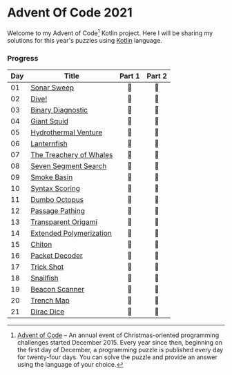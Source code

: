 # Advent Of Code 2021

Welcome to my Advent of Code[^aoc] Kotlin project. Here I will be sharing my solutions for this year's puzzles using [Kotlin](https://kotlinlang.org) language.

### Progress
| Day | Title                                   | Part 1 | Part 2 |
|-----|-----------------------------------------|:------:|:------:|
| 01  | [Sonar Sweep](src/Day01.kt)             |   🌟   |   🌟   |
| 02  | [Dive!](src/Day02.kt)                   |   🌟   |   🌟   |
| 03  | [Binary Diagnostic](src/Day03.kt)       |   🌟   |   🌟   | 
| 04  | [Giant Squid](src/Day04.kt)             |   🌟   |   🌟   | 
| 05  | [Hydrothermal Venture](src/Day05.kt)    |   🌟   |   🌟   | 
| 06  | [Lanternfish](src/Day06.kt)             |   🌟   |   🌟   |
| 07  | [The Treachery of Whales](src/Day07.kt) |   🌟   |   🌟   |
| 08  | [Seven Segment Search](src/Day08.kt)    |   🌟   |   🌟   |
| 09  | [Smoke Basin](src/Day09.kt)             |   🌟   |   🌟   |
| 10  | [Syntax Scoring](src/Day10.kt)          |   🌟   |   🌟   |
| 11  | [Dumbo Octopus](src/Day11.kt)           |   🌟   |   🌟   |
| 12  | [Passage Pathing](src/Day12.kt)         |   🌟   |   🌟   |
| 13  | [Transparent Origami](src/Day13.kt)     |   🌟   |   🌟   |
| 14  | [Extended Polymerization](src/Day14.kt) |   🌟   |   🌟   |
| 15  | [Chiton](src/Day15.kt)                  |   🌟   |   🌟   |
| 16  | [Packet Decoder](src/Day16.kt)          |   🌟   |   🌟   |
| 17  | [Trick Shot](src/Day17.kt)              |   🌟   |   🌟   |
| 18  | [Snailfish](src/Day18.kt)               |   🌟   |   🌟   |
| 19  | [Beacon Scanner](src/Day19.kt)          |   🌟   |   🌟   |
| 20  | [Trench Map](src/Day20.kt)              |   🌟   |   🌟   |
| 21  | [Dirac Dice](src/Day21.kt)              |   🌟   |   🌟   |


[^aoc]: [Advent of Code](https://adventofcode.com) – An annual event of Christmas-oriented programming challenges started December 2015.
Every year since then, beginning on the first day of December, a programming puzzle is published every day for twenty-four days.
You can solve the puzzle and provide an answer using the language of your choice.
